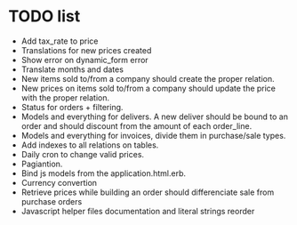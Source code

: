 # TODO list

* Add tax_rate to price
* Translations for new prices created
* Show error on dynamic_form error
* Translate months and dates
* New items sold to/from a company should create the proper relation.
* New prices on items sold to/from a company should update the price with the proper relation.
* Status for orders + filtering.
* Models and everything for delivers. A new deliver should be bound to an order and should discount from the amount of each order_line.
* Models and everything for invoices, divide them in purchase/sale types.
* Add indexes to all relations on tables.
* Daily cron to change valid prices.
* Pagiantion.
* Bind js models from the application.html.erb.
* Currency convertion
* Retrieve prices while building an order should differenciate sale from purchase orders
* Javascript helper files documentation and literal strings reorder
